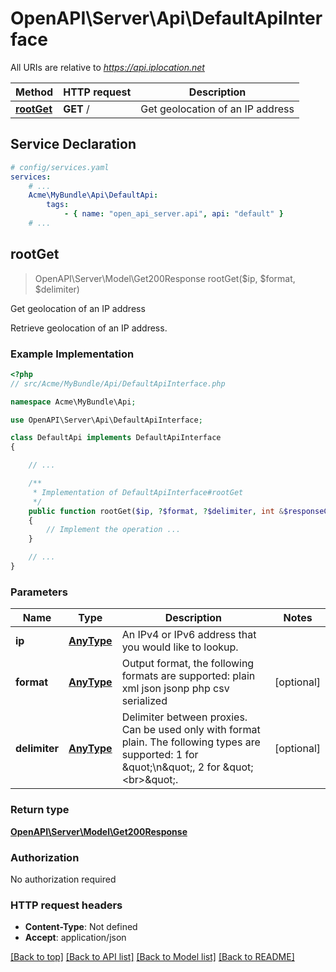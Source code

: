 # OpenAPI\Server\Api\DefaultApiInterface

All URIs are relative to *https://api.iplocation.net*

Method | HTTP request | Description
------------- | ------------- | -------------
[**rootGet**](DefaultApiInterface.md#rootGet) | **GET** / | Get geolocation of an IP address


## Service Declaration
```yaml
# config/services.yaml
services:
    # ...
    Acme\MyBundle\Api\DefaultApi:
        tags:
            - { name: "open_api_server.api", api: "default" }
    # ...
```

## **rootGet**
> OpenAPI\Server\Model\Get200Response rootGet($ip, $format, $delimiter)

Get geolocation of an IP address

Retrieve geolocation of an IP address.

### Example Implementation
```php
<?php
// src/Acme/MyBundle/Api/DefaultApiInterface.php

namespace Acme\MyBundle\Api;

use OpenAPI\Server\Api\DefaultApiInterface;

class DefaultApi implements DefaultApiInterface
{

    // ...

    /**
     * Implementation of DefaultApiInterface#rootGet
     */
    public function rootGet($ip, ?$format, ?$delimiter, int &$responseCode, array &$responseHeaders): array|object|null
    {
        // Implement the operation ...
    }

    // ...
}
```

### Parameters

Name | Type | Description  | Notes
------------- | ------------- | ------------- | -------------
 **ip** | [**AnyType**](../Model/.md)| An IPv4 or IPv6 address that you would like to lookup. |
 **format** | [**AnyType**](../Model/.md)| Output format, the following formats are supported: plain xml json jsonp php csv serialized | [optional]
 **delimiter** | [**AnyType**](../Model/.md)| Delimiter between proxies. Can be used only with format plain. The following types are supported: 1 for \&quot;\\n\&quot;, 2 for \&quot;&lt;br&gt;\&quot;. | [optional]

### Return type

[**OpenAPI\Server\Model\Get200Response**](../Model/Get200Response.md)

### Authorization

No authorization required

### HTTP request headers

 - **Content-Type**: Not defined
 - **Accept**: application/json

[[Back to top]](#) [[Back to API list]](../../README.md#documentation-for-api-endpoints) [[Back to Model list]](../../README.md#documentation-for-models) [[Back to README]](../../README.md)

